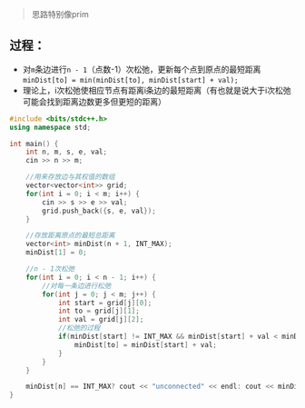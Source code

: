 > 思路特别像prim

## 过程：

* 对`m`条边进行`n - 1`（点数-1）次松弛，更新每个点到原点的最短距离`minDist[to] = min(minDist[to], minDist[start] + val);`
* 理论上，i次松弛使相应节点有距离i条边的最短距离（有也就是说大于i次松弛可能会找到距离边数更多但更短的距离）

```cpp
#include <bits/stdc++.h>
using namespace std;

int main() {
    int n, m, s, e, val;
    cin >> n >> m;

	//用来存放边与其权值的数组
    vector<vector<int>> grid;
    for(int i = 0; i < m; i++) {
        cin >> s >> e >> val;
        grid.push_back({s, e, val});
    }

	//存放距离原点的最短总距离
    vector<int> minDist(n + 1, INT_MAX);
    minDist[1] = 0;

    //n - 1次松弛
    for(int i = 0; i < n - 1; i++) {
        //对每一条边进行松弛
        for(int j = 0; j < m; j++) {
            int start = grid[j][0];
            int to = grid[j][1];
            int val = grid[j][2];
			//松弛的过程
            if(minDist[start] != INT_MAX && minDist[start] + val < minDist[to]) {
                minDist[to] = minDist[start] + val;
            }
        }
    }

    minDist[n] == INT_MAX? cout << "unconnected" << endl: cout << minDist[n] << endl;
}
```